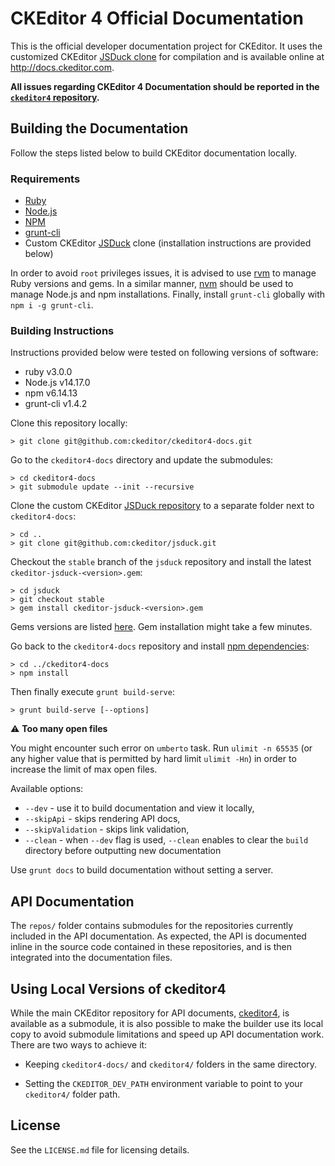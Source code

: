 # CKEditor 4 Official Documentation

This is the official developer documentation project for CKEditor. It uses the customized CKEditor [JSDuck clone](https://github.com/ckeditor/jsduck) for compilation and is available online at <http://docs.ckeditor.com>.

**All issues regarding CKEditor 4 Documentation should be reported in the [`ckeditor4` repository](https://github.com/ckeditor/ckeditor4/issues/new/choose).**

## Building the Documentation

Follow the steps listed below to build CKEditor documentation locally.

### Requirements

* [Ruby](https://www.ruby-lang.org)
* [Node.js](https://nodejs.org/en/)
* [NPM](https://www.npmjs.com/)
* [grunt-cli](https://github.com/gruntjs/grunt-cli)
* Custom CKEditor [JSDuck](https://github.com/ckeditor/jsduck) clone (installation instructions are provided below)

In order to avoid `root` privileges issues, it is advised to use [rvm](https://rvm.io/rvm/install) to manage Ruby versions and gems. In a similar manner, [nvm](https://github.com/nvm-sh/nvm) should be used to manage Node.js and npm installations. Finally, install `grunt-cli` globally with `npm i -g grunt-cli`.

### Building Instructions

Instructions provided below were tested on following versions of software:

* ruby      v3.0.0
* Node.js   v14.17.0
* npm       v6.14.13
* grunt-cli v1.4.2

Clone this repository locally:

	> git clone git@github.com:ckeditor/ckeditor4-docs.git

Go to the `ckeditor4-docs` directory and update the submodules:

	> cd ckeditor4-docs
	> git submodule update --init --recursive

Clone the custom CKEditor [JSDuck repository](https://github.com/ckeditor/jsduck) to a separate folder next to `ckeditor4-docs`:

	> cd ..
	> git clone git@github.com:ckeditor/jsduck.git

Checkout the `stable` branch of the `jsduck` repository and install the latest `ckeditor-jsduck-<version>.gem`:

	> cd jsduck
	> git checkout stable
	> gem install ckeditor-jsduck-<version>.gem

Gems versions are listed [here](https://github.com/ckeditor/jsduck#customizations). Gem installation might take a few minutes.

Go back to the `ckeditor4-docs` repository and install [npm dependencies](package.json):

	> cd ../ckeditor4-docs
    > npm install

Then finally execute `grunt build-serve`:

	> grunt build-serve [--options]

:warning: **Too many open files**

You might encounter such error on `umberto` task. Run `ulimit -n 65535` (or any higher value that is permitted by hard limit `ulimit -Hn`) in order to increase the limit of max open files.

Available options:

* `--dev` - use it to build documentation and view it locally,
* `--skipApi` - skips rendering API docs,
* `--skipValidation` - skips link validation,
* `--clean` - when `--dev` flag is used, `--clean` enables to clear the `build` directory before outputting new documentation

Use `grunt docs` to build documentation without setting a server.

## API Documentation

The `repos/` folder contains submodules for the repositories currently included in the API documentation. As expected, the API is documented inline in the source code contained in these repositories, and is then integrated into the documentation files.

## Using Local Versions of ckeditor4

While the main CKEditor repository for API documents, [ckeditor4](https://github.com/ckeditor/ckeditor4), is available as a submodule, it is also possible to make the builder use its local copy to avoid submodule limitations and speed up API documentation work. There are two ways to achieve it:

 * Keeping `ckeditor4-docs/` and `ckeditor4/` folders in the same directory.

 * Setting the `CKEDITOR_DEV_PATH` environment variable to point to your `ckeditor4/` folder path.

## License

See the `LICENSE.md` file for licensing details.
